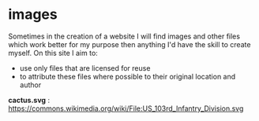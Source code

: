 # images
Sometimes in the creation of a website I will find images and other files which work better for my purpose then anything I'd have the skill to create myself. On this site I aim to:
 * use only files that are licensed for reuse
 * to attribute these files where possible to their original location and author
 
 **cactus.svg** : https://commons.wikimedia.org/wiki/File:US_103rd_Infantry_Division.svg
